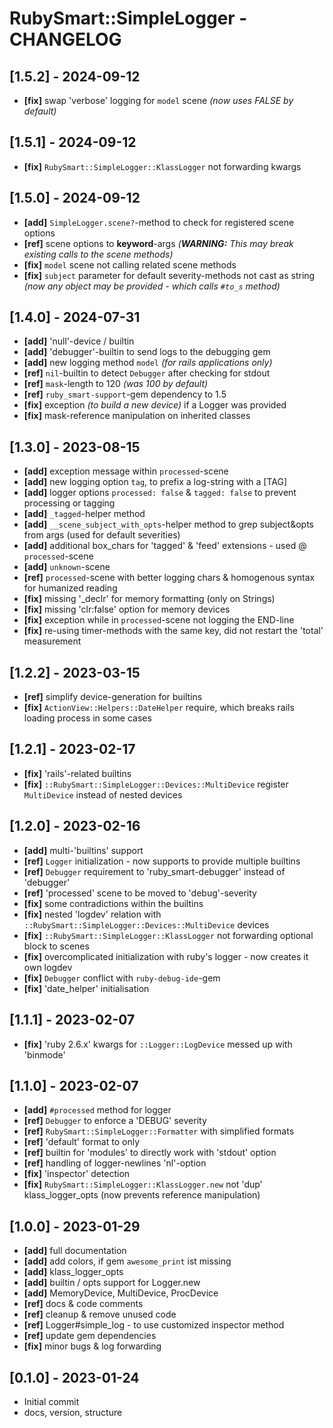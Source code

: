 # RubySmart::SimpleLogger - CHANGELOG

## [1.5.2] - 2024-09-12
* **[fix]** swap 'verbose' logging for `model` scene _(now uses FALSE by default)_

## [1.5.1] - 2024-09-12
* **[fix]** `RubySmart::SimpleLogger::KlassLogger` not forwarding kwargs

## [1.5.0] - 2024-09-12
* **[add]** `SimpleLogger.scene?`-method to check for registered scene options
* **[ref]** scene options to **keyword**-args _(**WARNING:** This may break existing calls to the scene methods)_
* **[fix]** `model` scene not calling related scene methods
* **[fix]** `subject` parameter for default severity-methods not cast as string _(now any object may be provided - which calls `#to_s` method)_

## [1.4.0] - 2024-07-31
* **[add]** 'null'-device / builtin
* **[add]** 'debugger'-builtin to send logs to the debugging gem
* **[add]** new logging method `model` _(for rails applications only)_
* **[ref]** `nil`-builtin to detect `Debugger` after checking for stdout
* **[ref]** `mask`-length to 120 _(was 100 by default)_
* **[ref]** `ruby_smart-support`-gem dependency to 1.5
* **[fix]** exception _(to build a new device)_ if a Logger was provided
* **[fix]** mask-reference manipulation on inherited classes

## [1.3.0] - 2023-08-15
* **[add]** exception message within `processed`-scene
* **[add]** new logging option `tag`, to prefix a log-string with a [TAG]
* **[add]** logger options `processed: false` & `tagged: false` to prevent processing or tagging
* **[add]** `_tagged`-helper method
* **[add]** `__scene_subject_with_opts`-helper method to grep subject&opts from args (used for default severities)
* **[add]** additional box_chars for 'tagged' & 'feed' extensions - used @ `processed`-scene
* **[add]** `unknown`-scene
* **[ref]** `processed`-scene with better logging chars & homogenous syntax for humanized reading
* **[fix]** missing '_declr' for memory formatting (only on Strings)
* **[fix]** missing 'clr:false' option for memory devices
* **[fix]** exception while in `processed`-scene not logging the END-line
* **[fix]** re-using timer-methods with the same key, did not restart the 'total' measurement

## [1.2.2] - 2023-03-15
* **[ref]** simplify device-generation for builtins 
* **[fix]** `ActionView::Helpers::DateHelper` require, which breaks rails loading process in some cases

## [1.2.1] - 2023-02-17
* **[fix]** 'rails'-related builtins
* **[fix]** `::RubySmart::SimpleLogger::Devices::MultiDevice` register `MultiDevice` instead of nested devices

## [1.2.0] - 2023-02-16
* **[add]** multi-'builtins' support
* **[ref]** `Logger` initialization - now supports to provide multiple builtins 
* **[ref]** `Debugger` requirement to 'ruby_smart-debugger' instead of 'debugger'
* **[ref]** 'processed' scene to be moved to 'debug'-severity
* **[fix]** some contradictions within the builtins
* **[fix]** nested 'logdev' relation with `::RubySmart::SimpleLogger::Devices::MultiDevice` devices
* **[fix]** `::RubySmart::SimpleLogger::KlassLogger` not forwarding optional block to scenes
* **[fix]** overcomplicated initialization with ruby's logger - now creates it own logdev
* **[fix]** `Debugger` conflict with `ruby-debug-ide`-gem
* **[fix]** 'date_helper' initialisation

## [1.1.1] - 2023-02-07
* **[fix]** 'ruby 2.6.x' kwargs for `::Logger::LogDevice` messed up with 'binmode'

## [1.1.0] - 2023-02-07
* **[add]** `#processed` method for logger
* **[ref]** `Debugger` to enforce a 'DEBUG' severity
* **[ref]** `RubySmart::SimpleLogger::Formatter` with simplified formats
* **[ref]** 'default' format to only 
* **[ref]** builtin for 'modules' to directly work with 'stdout' option
* **[ref]** handling of logger-newlines 'nl'-option
* **[fix]** 'inspector' detection
* **[fix]** `RubySmart::SimpleLogger::KlassLogger.new` not 'dup' klass_logger_opts (now prevents reference manipulation)

## [1.0.0] - 2023-01-29
* **[add]** full documentation
* **[add]** add colors, if gem `awesome_print` ist missing
* **[add]** klass_logger_opts
* **[add]** builtin / opts support for Logger.new
* **[add]** MemoryDevice, MultiDevice, ProcDevice
* **[ref]** docs & code comments
* **[ref]** cleanup & remove unused code
* **[ref]** Logger#simple_log - to use customized inspector method
* **[ref]** update gem dependencies
* **[fix]** minor bugs & log forwarding

## [0.1.0] - 2023-01-24
* Initial commit
* docs, version, structure
